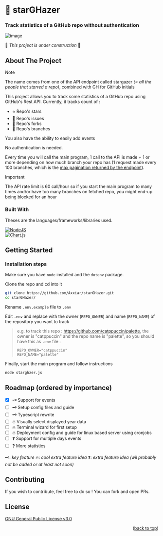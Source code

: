 <a name="readme-top"></a>

<!-- INTRO -->
# 🌟 starGHazer

### Track statistics of a GitHub repo without authentication

![image](https://github.com/user-attachments/assets/9e03ce79-2724-4652-80d9-c639481d8fd1)

🚧 *This project is under construction* 🚧



## About The Project

> [!NOTE]  
> The name comes from one of the API endpoint called stargazer *(= all the people that starred a repo)*, combined with GH for GitHub initials

This project allows you to track some statistics of a GitHub repo using GitHub's Rest API. Currently, it tracks count of : 
- ⭐ Repo's stars
- 🎯 Repo's issues
- 🔱 Repo's forks
- 🌿 Repo's branches

You also have the ability to easily add events

No authentication is needed.

Every time you will call the main program, 1 call to the API is made + 1 or more depending on how much branch your repo has (1 request made every 100 branches, which is the [max pagination returned by the endpoint](https://docs.github.com/en/rest/branches/branches?apiVersion=2022-11-28#list-branches)). 

> [!IMPORTANT]
> The API rate limit is 60 call/hour so if you start the main program to many times and/or have too many branches on fetched repo, you might end-up being blocked for an hour


### Built With

Theses are the languages/frameworks/libraries used.

[![NodeJS][node-shield]](https://nodejs.org/en) <br>
[![Chart.js][chart-shield]](https://www.chartjs.org/)



<!-- GETTING STARTED -->
## Getting Started

### Installation steps

Make sure you have `node` installed and the `dotenv` package.

Clone the repo and cd into it
```bash
git clone https://github.com/Axxiar/starGHazer.git
cd starGHazer/
```
Rename `.env.example` file to `.env`

Edit `.env` and replace with the owner (`REPO_OWNER`) and name (`REPO_NAME`) of the repository you want to track

> e.g. to track this repo : https://github.com/catppuccin/palette, the owner is "catppuccin" and the repo name is "palette",
so you should have this as `.env` file :
> ```env
> REPO_OWNER="catppuccin"
> REPO_NAME="palette"
> ```

Finally, start the main program and follow instructions
```bash
node starghzer.js
```

<!-- ROADMAP -->
## Roadmap (ordered by importance)

- [X]  🗝 Support for events
- [ ]  🗝 Setup config files and guide
- [ ]  🗝 Typescript rewrite
- [ ]  🔥 Visually select displayed year data
- [ ]  🔥 Terminal wizard for first setup
- [ ]  🔥 Deployment config and guide for linux based server using cronjobs
- [ ]  ❓ Support for multiple days events
- [ ]  ❓ More statistics

🗝: *key feature*
🔥: *cool extra feature idea*
❓: *extra feature idea (wil probably not be added or at least not soon)*


<!-- CONTRIBUTING --> 
## Contributing

If you wish to contribute, feel free to do so ! You can fork and open PRs.


<!-- LICENSE -->
## License
[GNU General Public License v3.0](./LICENSE)

<p align="right">(<a href="#readme-top">back to top</a>)</p>

<!-- MARKDOWN LINKS & IMAGES -->
[node-shield]: https://img.shields.io/badge/Node%20js-339933?style=for-the-badge&logo=nodedotjs&logoColor=white
[chart-shield]: https://img.shields.io/badge/Chart.js-FF6384?style=for-the-badge&logo=chartdotjs&logoColor=fff

